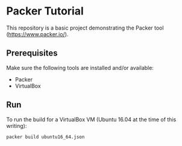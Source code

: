 # Packer Tutorial

This repository is a basic project demonstrating the Packer tool (https://www.packer.io/).

## Prerequisites

Make sure the following tools are installed and/or available:

* Packer
* VirtualBox

## Run

To run the build for a VirtualBox VM (Ubuntu 16.04 at the time of this writing):

```bash
packer build ubuntu16_64.json
```
